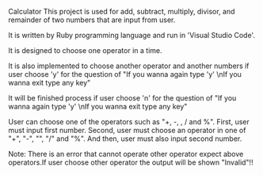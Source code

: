 Calculator
This project is used for add, subtract, multiply, divisor, and remainder of two numbers that are input from user.

It is written by Ruby programming language and run in 'Visual Studio Code'.

It is designed to choose one operator in a time.

It is also implemented to choose another operator and another numbers if user choose 'y' for the question of "If you wanna again type 'y' \nIf you wanna exit type any key"

It will be finished process if user choose 'n' for the question of "If you wanna again type 'y' \nIf you wanna exit type any key"

User can choose one of the operators such as "+, -, , / and %". First, user must input first number. Second, user must choose an operator in one of "+", "-", "", "/" and "%". And then, user must also input second number.

Note: There is an error that cannot operate other operator expect above operators.If user choose other operator the output will be shown "Invalid"!!
